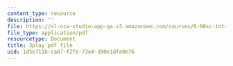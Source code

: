 ```yaml
---
content_type: resource
description: ''
file: https://ol-ocw-studio-app-qa.s3.amazonaws.com/courses/6-00sc-introduction-to-computer-science-and-programming-spring-2011/1d5e711bca87f2fe73e4390e1dfa0e76_miw2CiKp1r0.pdf
file_type: application/pdf
resourcetype: Document
title: 3play pdf file
uid: 1d5e711b-ca87-f2fe-73e4-390e1dfa0e76
---
```

